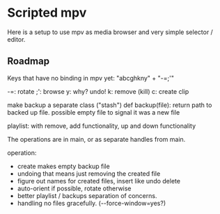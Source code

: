 Scripted mpv
============

Here is a setup to use mpv as media browser and very simple selector / editor.


Roadmap
-------

Keys that have no binding in mpv yet:
"abcghkny" + "-=;'"

-=: rotate
;': browse
y: why? undo!
k: remove (kill)
c: create clip


make backup a separate class ("stash")
def backup(file):
  return path to backed up file.
  possible empty file to signal it was a new file

playlist:
  with remove, add functionality, up and down functionality

The operations are in main, or as separate handles from main.

operation:
- create makes empty backup file
- undoing that means just removing the created file
- figure out names for created files, insert like undo delete
- auto-orient if possible, rotate otherwise
- better playlist / backups separation of concerns.
- handling no files gracefully. (--force-window=yes?)
